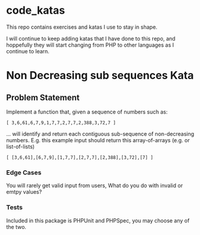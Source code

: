 # code_katas
This repo contains exercises and katas I use to stay in shape.

I will continue to keep adding katas that I have done to this repo, and hoppefully they will start changing from PHP to other languages as I continue to learn.

# Non Decreasing sub sequences Kata
  
## Problem Statement

Implement a function that, given a sequence of numbers such as:

    [ 3,6,61,6,7,9,1,7,7,2,7,7,2,388,3,72,7 ]

... will identify and return each contiguous sub-sequence of non-decreasing numbers. E.g. this example input should return this array-of-arrays (e.g. or list-of-lists)

    [ [3,6,61],[6,7,9],[1,7,7],[2,7,7],[2,388],[3,72],[7] ]
    
### Edge Cases

You will rarely get valid input from users, What do you do with invalid or emtpy values?
    
### Tests

Included in this package is PHPUnit and PHPSpec, you may choose any of the two.